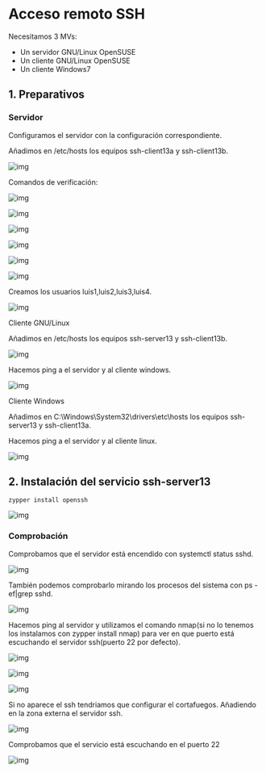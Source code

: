 # Acceso remoto SSH

Necesitamos 3 MVs:

- Un servidor GNU/Linux OpenSUSE
- Un cliente GNU/Linux OpenSUSE
- Un cliente Windows7


## 1. Preparativos

### Servidor

Configuramos el servidor con la configuración correspondiente.

Añadimos en /etc/hosts los equipos ssh-client13a y ssh-client13b.

![img](./imagenes/hosts-server.png)

Comandos de verificación:

![img](./imagenes/ipa.png)

![img](./imagenes/route-n.png)

![img](./imagenes/ping.png)

![img](./imagenes/host.png)

![img](./imagenes/pingclientea.png)

![img](./imagenes/clienteb.png)






Creamos los usuarios luis1,luis2,luis3,luis4.

![img](./imagenes/crear-usuarios.png)

Cliente GNU/Linux

Añadimos en /etc/hosts los equipos ssh-server13 y ssh-client13b.

![img](./imagenes/hosts-clientea.png)

Hacemos ping a el servidor y al cliente windows.

![img](./imagenes/)




Cliente Windows

Añadimos en C:\Windows\System32\drivers\etc\hosts los equipos ssh-server13 y ssh-client13a.

Hacemos ping a el servidor y al cliente linux.

![img](./imagenes/)

## 2. Instalación del servicio ssh-server13

    zypper install openssh

![img](./imagenes/inst-ssh.png)

### Comprobación

Comprobamos que el servidor está encendido con systemctl status sshd.

![img](./imagenes/activar-ssh.png)

También podemos comprobarlo mirando los procesos del sistema con ps -ef|grep sshd.

![img](./imagenes/ps.png)

Hacemos ping al servidor y utilizamos el comando nmap(si no lo tenemos los instalamos con zypper install nmap) para ver en que puerto está escuchando el servidor ssh(puerto 22 por defecto).

![img](./imagenes/ping-ssh.png)

![img](./imagenes/nmap.png)

![img](./imagenes/nmap1.png)

Si no aparece el ssh tendriamos que configurar el cortafuegos.
Añadiendo en la zona externa el servidor ssh.

![img](./imagenes/firewall-ssh.png)

Comprobamos que el servicio está escuchando en el puerto 22

![img](./imagenes/netstat.png)
